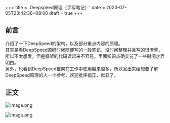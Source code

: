 +++
title = 'Deepspeed原理（手写笔记）'
date = 2023-07-05T23:42:36+08:00
draft = true
+++

## 前言
介绍了一下DeepSpeed的架构，以及部分重点内容的原理。  
其实是看DeepSpeed源码时候随便写的一段笔记，没时间整理并且写的很潦草，所以不太想发，但是框架的代码读起来不容易，里面知识点确实花了一些时间才弄明白。  
另外，也看到DeepSpeed框架在工作中使用越来越多，所以发出来给想要了解DeepSpeed原理的人一个参考，欢迎批评指正，献丑了。
## 正文
![image.png](https://p1-juejin.byteimg.com/tos-cn-i-k3u1fbpfcp/7f60ae205d0b4654baa9472925331336~tplv-k3u1fbpfcp-watermark.image?)

![image.png](https://p3-juejin.byteimg.com/tos-cn-i-k3u1fbpfcp/57950a5a53dd4ea4bf7bb87d50b10926~tplv-k3u1fbpfcp-watermark.image?)